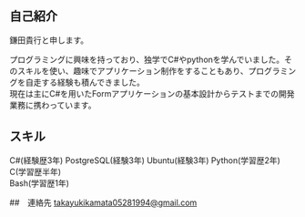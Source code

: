 ## 自己紹介

鎌田貴行と申します。  

プログラミングに興味を持っており、独学でC#やpythonを学んでいました。そのスキルを使い、趣味でアプリケーション制作をすることもあり、プログラミングを自走する経験も積んできました。   
現在は主にC#を用いたFormアプリケーションの基本設計からテストまでの開発業務に携わっています。


## スキル

C#(経験歴3年)
PostgreSQL(経験3年)
Ubuntu(経験3年)
Python(学習歴2年)       
C(学習歴半年)    
Bash(学習歴1年)      

##　連絡先
takayukikamata05281994@gmail.com
